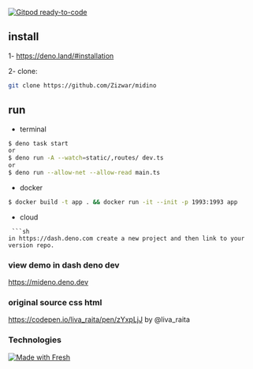 [![Gitpod ready-to-code](https://img.shields.io/badge/Gitpod-ready--to--code-blue?logo=gitpod)](https://gitpod.io/#https://github.com/Zizwar/midino)


## install
1- https://deno.land/#installation

2- clone: 
```sh 
git clone https://github.com/Zizwar/midino 
```

## run
 - terminal
```sh
$ deno task start
or
$ deno run -A --watch=static/,routes/ dev.ts
or
$ deno run --allow-net --allow-read main.ts

```
 - docker 
 ```sh
$ docker build -t app . && docker run -it --init -p 1993:1993 app
```
 - cloud 
```
 ```sh
in https://dash.deno.com create a new project and then link to your version repo.
```


### view demo in dash deno dev 
https://mideno.deno.dev

### original source css html 
https://codepen.io/liva_raita/pen/zYxpLjJ by @liva_raita

### Technologies
[![Made with Fresh](https://fresh.deno.dev/fresh-badge.svg)](https://fresh.deno.dev)
